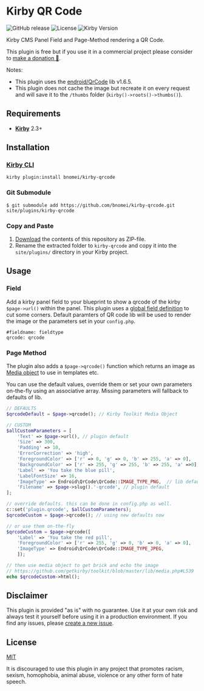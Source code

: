 # Kirby QR Code

![GitHub release](https://img.shields.io/github/release/bnomei/kirby-qrcode.svg?maxAge=1800) ![License](https://img.shields.io/github/license/mashape/apistatus.svg) ![Kirby Version](https://img.shields.io/badge/Kirby-2.3%2B-red.svg)

Kirby CMS Panel Field and Page-Method rendering a QR Code.

This plugin is free but if you use it in a commercial project please consider to [make a donation 🍻](https://www.paypal.me/bnomei/5).

Notes:
- This plugin uses the [endroid/QrCode](https://github.com/endroid/QrCode) lib v1.6.5.
- This plugin does not cache the image but recreate it on every request and will save it to the `/thumbs` folder (`kirby()->roots()->thumbs()`).

## Requirements

- [**Kirby**](https://getkirby.com/) 2.3+

## Installation

### [Kirby CLI](https://github.com/getkirby/cli)

```
kirby plugin:install bnomei/kirby-qrcode
```

### Git Submodule

```
$ git submodule add https://github.com/bnomei/kirby-qrcode.git site/plugins/kirby-qrcode
```

### Copy and Paste

1. [Download](https://github.com/bnomei/kirby-qrcode/archive/master.zip) the contents of this repository as ZIP-file.
2. Rename the extracted folder to `kirby-qrcode` and copy it into the `site/plugins/` directory in your Kirby project.

## Usage

### Field

Add a kirby panel field to your blueprint to show a qrcode of the kirby `$page->url()` within the panel. This plugin uses a [global field definition](https://getkirby.com/docs/panel/blueprints/global-field-definitions) to cut some corners.
Default paramters of QR code lib will be used to render the image or the parameters set in your `config.php`.

```
#fieldname: fieldtype
qrcode: qrcode
```

### Page Method

The plugin also adds a `$page->qrcode()` function which returns an image as [Media object](https://github.com/getkirby/toolkit/blob/master/lib/media.php) to use in templates etc.

You can use the default values, override them or set your own parameters on-the-fly using an associative array. Missing parameters will fallback to defaults of lib.

```php
// DEFAULTS
$qrcodeDefault = $page->qrcode(); // Kirby Toolkit Media Object

// CUSTOM
$allCustomParameters = [
	'Text' => $page->url(), // plugin default
    'Size' => 300,
    'Padding' => 10,
    'ErrorCorrection' => 'high',
    'ForegroundColor' => ['r' => 0, 'g' => 0, 'b' => 255, 'a' => 0],
    'BackgroundColor' => ['r' => 255, 'g' => 255, 'b' => 255, 'a' =>0],
	'Label' => 'You take the blue pill',
    'LabelFontSize' => 16,
    'ImageType' => Endroid\QrCode\QrCode::IMAGE_TYPE_PNG,  // lib default
    'Filename' => $page->slug().'-qrcode', // plugin default
];

// override defaults. this can be done in config.php as well.
c::set('plugin.qrcode', $allCustomParameters);
$qrcodeCustom = $page->qrcode(); // using new defaults now

// or use them on-the-fly
$qrcodeCustom = $page->qrcode([
    'Label' => 'You take the red pill',
    'ForegroundColor' => ['r' => 255, 'g' => 0, 'b' => 0, 'a' => 0],
    'ImageType' => Endroid\QrCode\QrCode::IMAGE_TYPE_JPEG,
	]);

// then use media object to get brick and echo the image
// https://github.com/getkirby/toolkit/blob/master/lib/media.php#L539
echo $qrcodeCustom->html();
```

## Disclaimer

This plugin is provided "as is" with no guarantee. Use it at your own risk and always test it yourself before using it in a production environment. If you find any issues, please [create a new issue](https://github.com/bnomei/kirby-qrcode/issues/new).

## License

[MIT](https://opensource.org/licenses/MIT)

It is discouraged to use this plugin in any project that promotes racism, sexism, homophobia, animal abuse, violence or any other form of hate speech.
